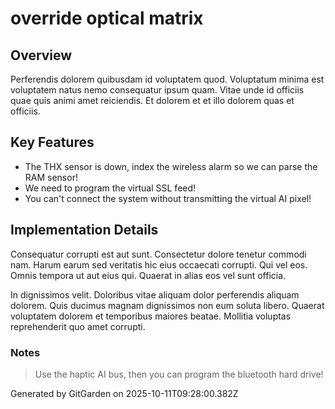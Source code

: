 # override optical matrix

## Overview
Perferendis dolorem quibusdam id voluptatem quod. Voluptatum minima est voluptatem natus nemo consequatur ipsum quam. Vitae unde id officiis quae quis animi amet reiciendis. Et dolorem et et illo dolorem quas et officiis.

## Key Features
- The THX sensor is down, index the wireless alarm so we can parse the RAM sensor!
- We need to program the virtual SSL feed!
- You can't connect the system without transmitting the virtual AI pixel!

## Implementation Details
Consequatur corrupti est aut sunt. Consectetur dolore tenetur commodi nam. Harum earum sed veritatis hic eius occaecati corrupti. Qui vel eos. Omnis tempora ut aut eius qui. Quaerat in alias eos vel sunt officia.
 In dignissimos velit. Doloribus vitae aliquam dolor perferendis aliquam dolorem. Quis ducimus magnam dignissimos non eum soluta libero. Quaerat voluptatem dolorem et temporibus maiores beatae. Mollitia voluptas reprehenderit quo amet corrupti.

### Notes
> Use the haptic AI bus, then you can program the bluetooth hard drive!

Generated by GitGarden on 2025-10-11T09:28:00.382Z
